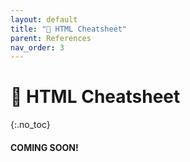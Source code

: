 ```yaml
---
layout: default
title: "🧱 HTML Cheatsheet" 
parent: References
nav_order: 3
---
```


# 🧱 HTML Cheatsheet
{:.no_toc}

#### COMING SOON!
